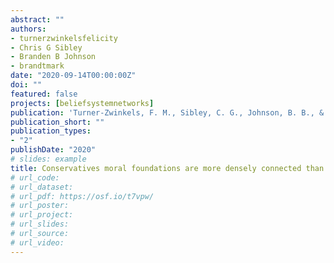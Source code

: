 ```yaml
---
abstract: ""
authors:
- turnerzwinkelsfelicity
- Chris G Sibley
- Branden B Johnson
- brandtmark
date: "2020-09-14T00:00:00Z"
doi: ""
featured: false
projects: [beliefsystemnetworks]
publication: 'Turner-Zwinkels, F. M., Sibley, C. G., Johnson, B. B., & Brandt, M. J. (in press). Conservatives moral foundations are more densely connected than liberals’ moral foundations. Personality and Social Psychology Bulletin.'
publication_short: ""
publication_types:
- "2"
publishDate: "2020"
# slides: example
title: Conservatives moral foundations are more densely connected than liberals’ moral foundations
# url_code:
# url_dataset:
# url_pdf: https://osf.io/t7vpw/
# url_poster:
# url_project:
# url_slides:
# url_source:
# url_video:
---
```

